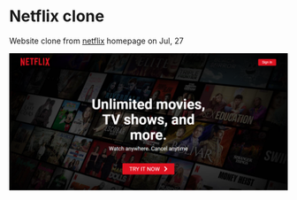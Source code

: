 # Netflix clone

Website clone from [netflix](netflix.com) homepage on Jul, 27

![thumnail.png](thumbnail.png)
